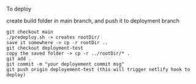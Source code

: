 To deploy

create build folder in main branch, and push it to deployment branch

	git checkout main
	./predeploy.sh -> creates rootDir/
	save it somewhere -> cp -r rootDir ..                                                                              
	git checkout deployment-test
	copy the saved folder -> cp -r ../rootDir/* .
	git add .
	git commit -m "your deployement commit msg"
	git push origin deployement-test (this will trigger netlify hook to deploy) 

